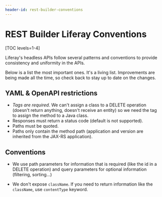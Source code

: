```yaml
---
header-id: rest-builder-conventions
---
```


# REST Builder Liferay Conventions

[TOC levels=1-4]

Liferay's headless APIs follow several patterns and conventions to provide
consistency and uniformity in the APIs. 

Below is a list the most important ones. It's a living list. Improvements are
being made all the time, so check back to stay up to date on the changes. 

## YAML & OpenAPI restrictions

* *Tags are required*. We can't assign a class to a DELETE operation (doesn't
  return anything, doesn't receive an entity) so we need the tag to assign the
  method to a Java class.
* Responses must return a status code (default is not supported).
* Paths must be quoted.
* Paths only contain the method path (application and version are inherited
  from the JAX-RS application).

## Conventions

* We use path parameters for information that is required (like the id in
  a DELETE operation) and query parameters for optional information (filtering,
  sorting...)

* We don't expose `className`. If you need to return information like the
  `className`, use `contentType` keyword.

